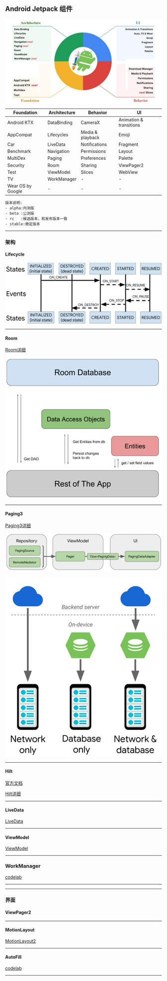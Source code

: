 ## Android Jetpack 组件

![jetpack](./png/android-jetpack.jpg)



| Foundation        | Architecture | Behavior         | UI                      |
| ----------------- | ------------ | ---------------- | ----------------------- |
| Android KTX       | DataBinding  | CameraX          | Animation & transitions |
| AppCompat         | Lifecycles   | Media & playback | Emoji                   |
| Car               | LiveData     | Notifications    | Fragment                |
| Benchmark         | Navigation   | Permissions      | Layout                  |
| MultiDex          | Paging       | Preferences      | Palette                 |
| Security          | Room         | Sharing          | ViewPager2              |
| Test              | ViewModel    | Slices           | WebView                 |
| TV                | WorkManager  | -                | -                       |
| Wear OS by Google | -            | -                | -                       |



```
版本说明:
- alpha:内测版
- beta :公测版
- rc   :候选版本，和发布版本一致
- stable:稳定版本
```



---

### 架构

#### Lifecycle

![Lifecycle](./png/lifecycle-states.png)

---

#### Room

[Room详细](./about_room/Room.md)

![Room架构](./png/room_architecture.png)

---

#### Paging3

[Paging3详细](./about_paging3/Paging3.md)

![Paging3架构](./png/paging3-library-architecture.png)

![data-flow](./png/paging-library-data-flow.webp)

---

#### Hilt

[官方文档](https://developer.android.com/training/dependency-injection/hilt-android)

[Hilt详细](./about_hilt/Hilt.md)




---

#### LiveData

[LiveData](./arch_livedata/LiveData.md)



---

#### ViewModel

[ViewModel](./arch_viewmodel/ViewModel.md)



---

### WorkManager

[codelab](https://codelabs.developers.google.com/codelabs/android-workmanager/#0)

---



---

### 界面

#### ViewPager2

---

#### MotionLayout

[MotionLayout2](./ui_motionlayout/MotionLayout.md)

---

#### AutoFill

[codelab](https://codelabs.developers.google.com/codelabs/optimize-autofill/#0)

---